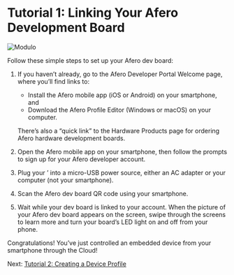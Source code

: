 # Tutorial 1: Linking Your Afero Development Board

![Modulo](https://developer.afero.io/static/custom/images/OOBEMod_fr_board.png)

Follow these simple steps to set up your Afero dev board:

1. If you haven’t already, go to the Afero Developer Portal Welcome page, where you’ll find links to:

   - Install the Afero mobile app (iOS or Android) on your smartphone, and
   - Download the Afero Profile Editor (Windows or macOS) on your computer.

   There’s also a “quick link” to the Hardware Products page for ordering Afero hardware development boards.

2. Open the Afero mobile app on your smartphone, then follow the prompts to sign up for your Afero developer account.

3. Plug your ’ into a micro-USB power source, either an AC adapter or your computer (not your smartphone).

4. Scan the Afero dev board QR code using your smartphone.

5. Wait while your dev board is linked to your account. When the picture of your Afero dev board appears on the screen, swipe through the screens to learn more and turn your board’s LED light on and off from your phone.

Congratulations! You’ve just controlled an embedded device from your smartphone through the Cloud!

 Next: [Tutorial 2: Creating a Device Profile](https://developer.afero.io/Lesson2)